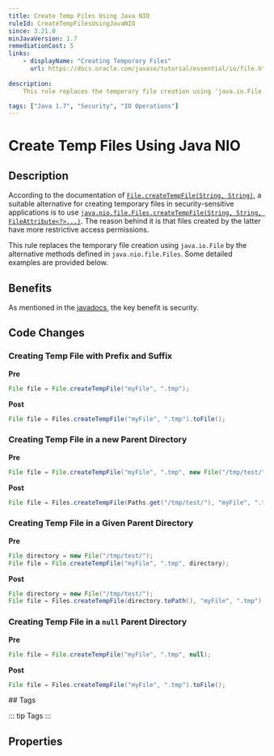 ```yaml
---
title: Create Temp Files Using Java NIO
ruleId: CreateTempFilesUsingJavaNIO
since: 3.21.0
minJavaVersion: 1.7
remediationCost: 5
links:
    - displayName: "Creating Temporary Files"
      url: https://docs.oracle.com/javase/tutorial/essential/io/file.html#createTempFile
    
description:
    This rule replaces the temporary file creation using 'java.io.File' by the alternative methods defined in 'java.nio.file.Files'.

tags: ["Java 1.7", "Security", "IO Operations"]
---
```


# Create Temp Files Using Java NIO

## Description

According to the documentation of [`File.createTempFile(String, String)`](https://docs.oracle.com/javase/8/docs/api/java/io/File.html#createTempFile-java.lang.String-java.lang.String-), a suitable alternative for creating temporary files in security-sensitive applications is to use [`java.nio.file.Files.createTempFile(String, String, FileAttribute<?>...)`](https://docs.oracle.com/javase/8/docs/api/java/nio/file/Files.html#createTempFile-java.lang.String-java.lang.String-java.nio.file.attribute.FileAttribute...-). 
The reason behind it is that files created by the latter have more restrictive access permissions.

This rule replaces the temporary file creation using `java.io.File` by the alternative methods defined in `java.nio.file.Files`. Some detailed examples are provided below. 

## Benefits

As mentioned in the [javadocs](https://docs.oracle.com/javase/8/docs/api/java/io/File.html#createTempFile-java.lang.String-java.lang.String-), the key benefit is security.

## Code Changes

### Creating Temp File with Prefix and Suffix

__Pre__
```java
File file = File.createTempFile("myFile", ".tmp");
```

__Post__
```java
File file = Files.createTempFile("myFile", ".tmp").toFile();
```


### Creating Temp File in a new Parent Directory

__Pre__
```java
File file = File.createTempFile("myFile", ".tmp", new File("/tmp/test/"));
```

__Post__
```java
File file = Files.createTempFile(Paths.get("/tmp/test/"), "myFile", ".tmp").toFile();
```


### Creating Temp File in a Given Parent Directory

__Pre__
```java
File directory = new File("/tmp/test/");
File file = File.createTempFile("myFile", ".tmp", directory);
```

__Post__
```java
File directory = new File("/tmp/test/");
File file = Files.createTempFile(directory.toPath(), "myFile", ".tmp").toFile();
```

### Creating Temp File in a `null` Parent Directory

__Pre__
```java
File file = File.createTempFile("myFile", ".tmp", null);
```

__Post__
```java
File file = Files.createTempFile("myFile", ".tmp").toFile();
```

<VersionNotice />
## Tags

::: tip Tags
<TagLinks />
:::

## Properties

<RuleProperties />
